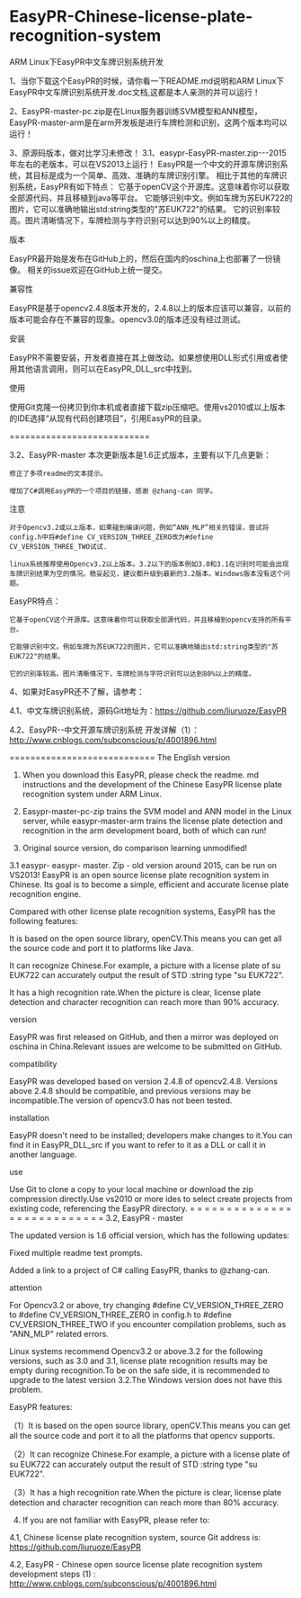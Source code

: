 # EasyPR-Chinese-license-plate-recognition-system
ARM Linux下EasyPR中文车牌识别系统开发

1、当你下载这个EasyPR的时候，请你看一下README.md说明和ARM Linux下EasyPR中文车牌识别系统开发.doc文档,这都是本人亲测的并可以运行！

2、EasyPR-master-pc.zip是在Linux服务器训练SVM模型和ANN模型，EasyPR-master-arm是在arm开发板是进行车牌检测和识别，这两个版本均可以运行！

3、原源码版本，做对比学习未修改！
3.1、easypr-EasyPR-master.zip---2015年左右的老版本，可以在VS2013上运行！
EasyPR是一个中文的开源车牌识别系统，其目标是成为一个简单、高效、准确的车牌识别引擎。
相比于其他的车牌识别系统，EasyPR有如下特点：
它基于openCV这个开源库。这意味着你可以获取全部源代码，并且移植到java等平台。
它能够识别中文。例如车牌为苏EUK722的图片，它可以准确地输出std:string类型的"苏EUK722"的结果。
它的识别率较高。图片清晰情况下，车牌检测与字符识别可以达到90%以上的精度。

版本

EasyPR最开始是发布在GitHub上的，然后在国内的oschina上也部署了一份镜像。 相关的issue欢迎在GitHub上统一提交。

兼容性

EasyPR是基于opencv2.4.8版本开发的，2.4.8以上的版本应该可以兼容，以前的版本可能会存在不兼容的现象。opencv3.0的版本还没有经过测试。

安装

EasyPR不需要安装，开发者直接在其上做改动。如果想使用DLL形式引用或者使用其他语言调用，则可以在EasyPR_DLL_src中找到。

使用

使用Git克隆一份拷贝到你本机或者直接下载zip压缩吧。使用vs2010或以上版本的IDE选择“从现有代码创建项目”，引用EasyPR的目录。

===========================

3.2、EasyPR-master
本次更新版本是1.6正式版本，主要有以下几点更新：

    修正了多项readme的文本提示。

    增加了C#调用EasyPR的一个项目的链接，感谢 @zhang-can 同学。

注意

    对于Opencv3.2或以上版本，如果碰到编译问题，例如“ANN_MLP”相关的错误，尝试将config.h中将#define CV_VERSION_THREE_ZERO改为#define CV_VERSION_THREE_TWO试试.

    linux系统推荐使用Opencv3.2以上版本。3.2以下的版本例如3.0和3.1在识别时可能会出现车牌识别结果为空的情况。稳妥起见，建议都升级到最新的3.2版本。Windows版本没有这个问题。

EasyPR特点：

    它基于openCV这个开源库。这意味着你可以获取全部源代码，并且移植到opencv支持的所有平台。
    
    它能够识别中文。例如车牌为苏EUK722的图片，它可以准确地输出std:string类型的"苏EUK722"的结果。
    
    它的识别率较高。图片清晰情况下，车牌检测与字符识别可以达到80%以上的精度。
	
4、如果对EasyPR还不了解，请参考：

4.1、中文车牌识别系统，源码Git地址为：https://github.com/liuruoze/EasyPR

4.2、EasyPR--中文开源车牌识别系统 开发详解（1）： http://www.cnblogs.com/subconscious/p/4001896.html

============================
The English version

1. When you download this EasyPR, please check the readme. md instructions and the development of the Chinese EasyPR license plate recognition system under ARM Linux.

2. Easypr-master-pc-zip trains the SVM model and ANN model in the Linux server, while easypr-master-arm trains the license plate detection and recognition in the arm development board, both of which can run!

3. Original source version, do comparison learning unmodified!

3.1 easypr- easypr- master. Zip - old version around 2015, can be run on VS2013!
EasyPR is an open source license plate recognition system in Chinese. Its goal is to become a simple, efficient and accurate license plate recognition engine.

Compared with other license plate recognition systems, EasyPR has the following features:

It is based on the open source library, openCV.This means you can get all the source code and port it to platforms like Java.

It can recognize Chinese.For example, a picture with a license plate of su EUK722 can accurately output the result of STD :string type "su EUK722".

It has a high recognition rate.When the picture is clear, license plate detection and character recognition can reach more than 90% accuracy.

version

EasyPR was first released on GitHub, and then a mirror was deployed on oschina in China.Relevant issues are welcome to be submitted on GitHub.

compatibility

EasyPR was developed based on version 2.4.8 of opencv2.4.8. Versions above 2.4.8 should be compatible, and previous versions may be incompatible.The version of opencv3.0 has not been tested.

installation

EasyPR doesn't need to be installed; developers make changes to it.You can find it in EasyPR_DLL_src if you want to refer to it as a DLL or call it in another language.

use

Use Git to clone a copy to your local machine or download the zip compression directly.Use vs2010 or more ides to select create projects from existing code, referencing the EasyPR directory.
= = = = = = = = = = = = = = = = = = = = = = = = = = =
3.2, EasyPR - master

The updated version is 1.6 official version, which has the following updates:

Fixed multiple readme text prompts.

Added a link to a project of C# calling EasyPR, thanks to @zhang-can.

attention

For Opencv3.2 or above, try changing #define CV_VERSION_THREE_ZERO to #define CV_VERSION_THREE_ZERO in config.h to #define CV_VERSION_THREE_TWO if you encounter compilation problems, such as "ANN_MLP" related errors.

Linux systems recommend Opencv3.2 or above.3.2 for the following versions, such as 3.0 and 3.1, license plate recognition results may be empty during recognition.To be on the safe side, it is recommended to upgrade to the latest version 3.2.The Windows version does not have this problem.

EasyPR features:

（1）It is based on the open source library, openCV.This means you can get all the source code and port it to all the platforms that opencv supports.

（2）It can recognize Chinese.For example, a picture with a license plate of su EUK722 can accurately output the result of STD :string type "su EUK722".

（3）It has a high recognition rate.When the picture is clear, license plate detection and character recognition can reach more than 80% accuracy.

4. If you are not familiar with EasyPR, please refer to:

4.1, Chinese license plate recognition system, source Git address is: https://github.com/liuruoze/EasyPR

4.2, EasyPR - Chinese open source license plate recognition system development steps (1) : http://www.cnblogs.com/subconscious/p/4001896.html
